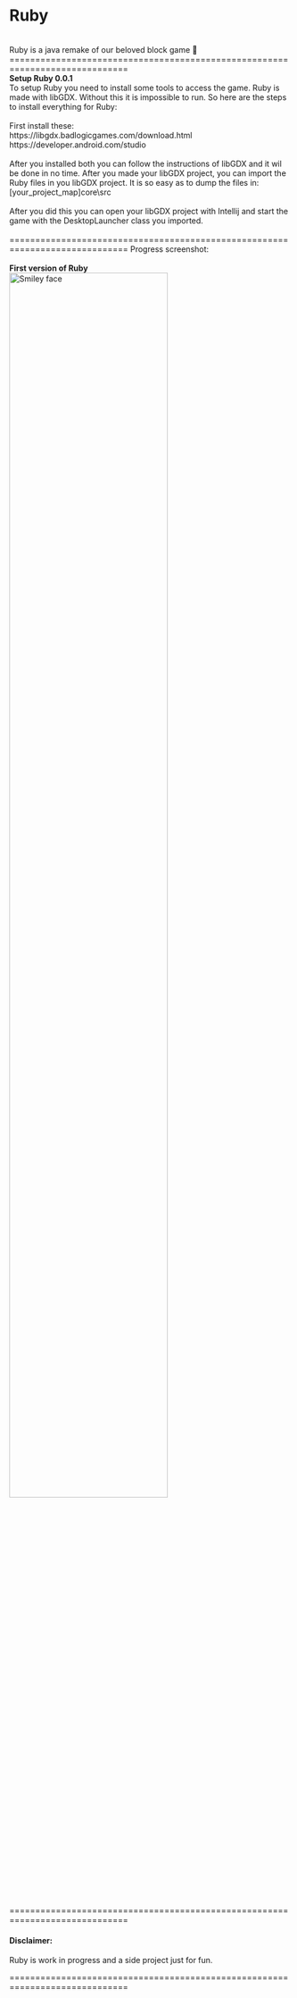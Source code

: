 # Ruby
<br>
Ruby is a java remake of our beloved block game 🤩
<br>
=============================================================================
<br>
<b> Setup Ruby 0.0.1</b> <br>
To setup Ruby you need to install some tools to access the game. Ruby is made with libGDX. Without this it is impossible to run. So here are the steps to install everything for Ruby:<br><br>
First install these:<br>
https://libgdx.badlogicgames.com/download.html  <br>
https://developer.android.com/studio <br> <br>
After you installed both you can follow the instructions of libGDX and it wil be done in no time. After you made your libGDX project, you can import the Ruby files in you libGDX project. It is so easy as to dump the files in: <br>
[your_project_map]core\src <br> <br>
After you did this you can open your libGDX project with Intellij and start the game with the DesktopLauncher class you imported. <br><br>
=============================================================================
Progress screenshot: <br><br>
<b>First version of Ruby </b><br>
<img src="https://i.gyazo.com/457fc160539a26ab45559535859dabc6.png" alt="Smiley face" height="75%" width="75%">
<br>
=============================================================================
<h4>
Disclaimer:<br></h4>
Ruby is work in progress and a side project just for fun.
                                                                                                
=============================================================================
